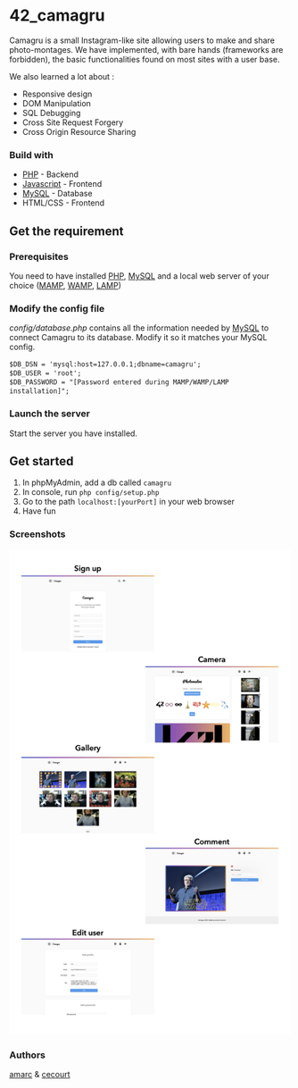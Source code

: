 # 42_camagru
Camagru is a small Instagram-like site allowing users to make and share photo-montages. We have implemented, with bare hands (frameworks are forbidden), the basic functionalities found on most sites with a user base.

We also learned a lot about :
* Responsive design
* DOM Manipulation
* SQL Debugging
* Cross Site Request Forgery
* Cross Origin Resource Sharing

### Build with
* [PHP](http://www.php.net/) - Backend
* [Javascript](https://www.javascript.com/) - Frontend
* [MySQL](https://www.mysql.com/fr/) - Database
* HTML/CSS - Frontend

## Get the requirement

### Prerequisites
You need to have installed [PHP](http://www.php.net/), [MySQL](https://www.mysql.com/fr/) and a local web server of your choice ([MAMP](https://bitnami.com/stack/mamp/installer), [WAMP](https://bitnami.com/stack/wamp/installer), [LAMP](https://bitnami.com/stack/lamp/installer))

### Modify the config file
*config/database.php* contains all the information needed by [MySQL](https://www.mysql.com/fr/) to connect Camagru to its database. Modify it so it matches your MySQL config.
```
$DB_DSN = 'mysql:host=127.0.0.1;dbname=camagru';
$DB_USER = 'root';
$DB_PASSWORD = "[Password entered during MAMP/WAMP/LAMP installation]";
```
### Launch the server
Start the server you have installed.

## Get started
1. In phpMyAdmin, add a db called `camagru`
2. In console, run `php config/setup.php`
3. Go to the path `localhost:[yourPort]` in your web browser
4. Have fun

### Screenshots

![alt text](https://raw.githubusercontent.com/amarc27/42_camagru/master/public/sreenshots/Screens.001.png)

### Authors
[amarc](https://github.com/amarc27/) & [cecourt](https://github.com/CesarCourt)
